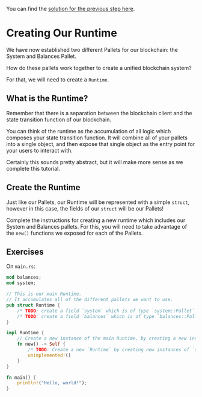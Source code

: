 You can find the [solution for the previous step here](https://gist.github.com/nomadbitcoin/08f3332cecd21122b0f8e89436f74e9a#file-section_2_lesson_2-rs).

# Creating Our Runtime

We have now established two different Pallets for our blockchain: the System and Balances Pallet.

How do these pallets work together to create a unified blockchain system?

For that, we will need to create a `Runtime`.

## What is the Runtime?

Remember that there is a separation between the blockchain client and the state transition function of our blockchain.

You can think of the runtime as the accumulation of all logic which composes your state transition function. It will combine all of your pallets into a single object, and then expose that single object as the entry point for your users to interact with.

Certainly this sounds pretty abstract, but it will make more sense as we complete this tutorial.

## Create the Runtime

Just like our Pallets, our Runtime will be represented with a simple `struct`, however in this case, the fields of our `struct` will be our Pallets!

Complete the instructions for creating a new runtime which includes our System and Balances pallets. For this, you will need to take advantage of the `new()` functions we exposed for each of the Pallets.

## Exercises

On `main.rs`:

```rust
mod balances;
mod system;

// This is our main Runtime.
// It accumulates all of the different pallets we want to use.
pub struct Runtime {
	/* TODO: create a field `system` which is of type `system::Pallet`. */
	/* TODO: create a field `balances` which is of type `balances::Pallet`. */
}

impl Runtime {
	// Create a new instance of the main Runtime, by creating a new instance of each pallet.
	fn new() -> Self {
		/* TODO: Create a new `Runtime` by creating new instances of `system` and `balances`. */
		unimplemented!()
	}
}

fn main() {
	println!("Hello, world!");
}
```